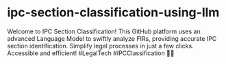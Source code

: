 # ipc-section-classification-using-llm
Welcome to IPC Section Classification! This GitHub platform uses an advanced Language Model to swiftly analyze FIRs, providing accurate IPC section identification. Simplify legal processes in just a few clicks. Accessible and efficient! #LegalTech #IPCClassification 🚀📑
